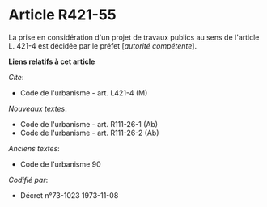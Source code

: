 # Article R421-55

La prise en considération d'un projet de travaux publics au sens de l'article L. 421-4 est décidée par le préfet [*autorité
compétente*].

**Liens relatifs à cet article**

_Cite_:

  - Code de l'urbanisme - art. L421-4 (M)

_Nouveaux textes_:

  - Code de l'urbanisme - art. R111-26-1 (Ab)
  - Code de l'urbanisme - art. R111-26-2 (Ab)

_Anciens textes_:

  - Code de l'urbanisme 90

_Codifié par_:

  - Décret n°73-1023 1973-11-08

